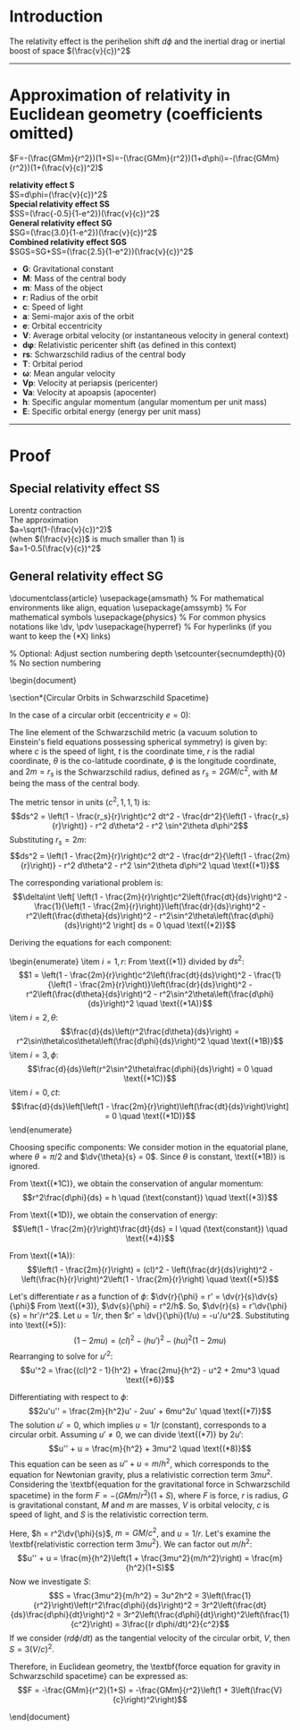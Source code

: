 # Introduction  
The relativity effect is the perihelion shift $d\phi$ and the inertial drag or inertial boost of space $(\frac{v}{c})^2$  
  
---  
  
# Approximation of relativity in Euclidean geometry (coefficients omitted)  
$F=-(\frac{GMm}{r^2})(1+S)=-(\frac{GMm}{r^2})(1+d\phi)=-(\frac{GMm}{r^2})(1+(\frac{v}{c})^2)$  
  
**relativity effect S**  
$S=d\phi=(\frac{v}{c})^2$  
**Special relativity effect SS**  
$SS=(\frac{-0.5}{1-e^2})(\frac{v}{c})^2$  
**General relativity effect SG**  
$SG=(\frac{3.0}{1-e^2})(\frac{v}{c})^2$  
**Combined relativity effect SGS**  
$SGS=SG+SS=(\frac{2.5}{1-e^2})(\frac{v}{c})^2$  
  
* **G**: Gravitational constant  
* **M**: Mass of the central body  
* **m**: Mass of the object  
* **r**: Radius of the orbit  
* **c**: Speed of light  
* **a**: Semi-major axis of the orbit  
* **e**: Orbital eccentricity  
* **V**: Average orbital velocity (or instantaneous velocity in general context)  
* **dφ**: Relativistic pericenter shift (as defined in this context)  
* **rs**: Schwarzschild radius of the central body  
* **T**: Orbital period  
* **ω**: Mean angular velocity  
* **Vp**: Velocity at periapsis (pericenter)  
* **Va**: Velocity at apoapsis (apocenter)  
* **h**: Specific angular momentum (angular momentum per unit mass)  
* **E**: Specific orbital energy (energy per unit mass)
  
---  
  
# Proof  
  ## Special relativity effect SS  
Lorentz contraction  
The approximation  
$a=\sqrt(1-(\frac{v}{c})^2)$  
(when $(\frac{v}{c})$ is much smaller than 1) is  
$a=1-0.5(\frac{v}{c})^2$  
  
  ## General relativity effect SG    
  
\documentclass{article}
\usepackage{amsmath} % For mathematical environments like align, equation
\usepackage{amssymb} % For mathematical symbols
\usepackage{physics} % For common physics notations like \dv, \pdv
\usepackage{hyperref} % For hyperlinks (if you want to keep the (*X) links)

% Optional: Adjust section numbering depth
\setcounter{secnumdepth}{0} % No section numbering

\begin{document}

\section*{Circular Orbits in Schwarzschild Spacetime}

In the case of a circular orbit (eccentricity $e=0$):

The line element of the Schwarzschild metric (a vacuum solution to Einstein's field equations possessing spherical symmetry) is given by:
where $c$ is the speed of light, $t$ is the coordinate time, $r$ is the radial coordinate, $\theta$ is the co-latitude coordinate, $\phi$ is the longitude coordinate, and $2m = r_s$ is the Schwarzschild radius, defined as $r_s = 2GM/c^2$, with $M$ being the mass of the central body.

The metric tensor in units $(c^2, 1, 1, 1)$ is:
$$ds^2 = \left(1 - \frac{r_s}{r}\right)c^2 dt^2 - \frac{dr^2}{\left(1 - \frac{r_s}{r}\right)} - r^2 d\theta^2 - r^2 \sin^2\theta d\phi^2$$
Substituting $r_s = 2m$:
$$ds^2 = \left(1 - \frac{2m}{r}\right)c^2 dt^2 - \frac{dr^2}{\left(1 - \frac{2m}{r}\right)} - r^2 d\theta^2 - r^2 \sin^2\theta d\phi^2 \quad \text{(*1)}$$

The corresponding variational problem is:
$$\delta\int \left[ \left(1 - \frac{2m}{r}\right)c^2\left(\frac{dt}{ds}\right)^2 - \frac{1}{\left(1 - \frac{2m}{r}\right)}\left(\frac{dr}{ds}\right)^2 - r^2\left(\frac{d\theta}{ds}\right)^2 - r^2\sin^2\theta\left(\frac{d\phi}{ds}\right)^2 \right] ds = 0 \quad \text{(*2)}$$

Deriving the equations for each component:

\begin{enumerate}
    \item $i=1, r$: From \text{(*1)} divided by $ds^2$:
    $$1 = \left(1 - \frac{2m}{r}\right)c^2\left(\frac{dt}{ds}\right)^2 - \frac{1}{\left(1 - \frac{2m}{r}\right)}\left(\frac{dr}{ds}\right)^2 - r^2\left(\frac{d\theta}{ds}\right)^2 - r^2\sin^2\theta\left(\frac{d\phi}{ds}\right)^2 \quad \text{(*1A)}$$
    \item $i=2, \theta$:
    $$\frac{d}{ds}\left(r^2\frac{d\theta}{ds}\right) = r^2\sin\theta\cos\theta\left(\frac{d\phi}{ds}\right)^2 \quad \text{(*1B)}$$
    \item $i=3, \phi$:
    $$\frac{d}{ds}\left(r^2\sin^2\theta\frac{d\phi}{ds}\right) = 0 \quad \text{(*1C)}$$
    \item $i=0, ct$:
    $$\frac{d}{ds}\left[\left(1 - \frac{2m}{r}\right)\left(\frac{dt}{ds}\right)\right] = 0 \quad \text{(*1D)}$$
\end{enumerate}

Choosing specific components:
We consider motion in the equatorial plane, where $\theta = \pi/2$ and $\dv{\theta}{s} = 0$. Since $\theta$ is constant, \text{(*1B)} is ignored.

From \text{(*1C)}, we obtain the conservation of angular momentum:
$$r^2\frac{d\phi}{ds} = h \quad (\text{constant}) \quad \text{(*3)}$$

From \text{(*1D)}, we obtain the conservation of energy:
$$\left(1 - \frac{2m}{r}\right)\frac{dt}{ds} = l \quad (\text{constant}) \quad \text{(*4)}$$

From \text{(*1A)}:
$$\left(1 - \frac{2m}{r}\right) = (cl)^2 - \left(\frac{dr}{ds}\right)^2 - \left(\frac{h}{r}\right)^2\left(1 - \frac{2m}{r}\right) \quad \text{(*5)}$$

Let's differentiate $r$ as a function of $\phi$:
$\dv{r}{\phi} = r' = \dv{r}{s}\dv{s}{\phi}$
From \text{(*3)}, $\dv{s}{\phi} = r^2/h$. So, $\dv{r}{s} = r'\dv{\phi}{s} = hr'/r^2$.
Let $u = 1/r$, then $r' = \dv{}{\phi}(1/u) = -u'/u^2$.
Substituting into \text{(*5)}:
$$\left(1 - 2mu\right) = (cl)^2 - (hu')^2 - (hu)^2\left(1 - 2mu\right)$$
Rearranging to solve for $u'^2$:
$$u'^2 = \frac{(cl)^2 - 1}{h^2} + \frac{2mu}{h^2} - u^2 + 2mu^3 \quad \text{(*6)}$$

Differentiating with respect to $\phi$:
$$2u'u'' = \frac{2m}{h^2}u' - 2uu' + 6mu^2u' \quad \text{(*7)}$$
The solution $u'=0$, which implies $u=1/r$ (constant), corresponds to a circular orbit.
Assuming $u' \neq 0$, we can divide \text{(*7)} by $2u'$:
$$u'' + u = \frac{m}{h^2} + 3mu^2 \quad \text{(*8)}$$
This equation can be seen as $u'' + u = m/h^2$, which corresponds to the equation for Newtonian gravity, plus a relativistic correction term $3mu^2$.
Considering the \textbf{equation for the gravitational force in Schwarzschild spacetime} in the form $F = -(GMm/r^2)(1+S)$, where $F$ is force, $r$ is radius, $G$ is gravitational constant, $M$ and $m$ are masses, $V$ is orbital velocity, $c$ is speed of light, and $S$ is the relativistic correction term.

Here, $h = r^2\dv{\phi}{s}$, $m = GM/c^2$, and $u=1/r$.
Let's examine the \textbf{relativistic correction term $3mu^2$}. We can factor out $m/h^2$:
$$u'' + u = \frac{m}{h^2}\left(1 + \frac{3mu^2}{m/h^2}\right) = \frac{m}{h^2}(1+S)$$
Now we investigate $S$:
$$S = \frac{3mu^2}{m/h^2} = 3u^2h^2 = 3\left(\frac{1}{r^2}\right)\left(r^2\frac{d\phi}{ds}\right)^2 = 3r^2\left(\frac{dt}{ds}\frac{d\phi}{dt}\right)^2 = 3r^2\left(\frac{d\phi}{dt}\right)^2\left(\frac{1}{c^2}\right) = 3\frac{(r d\phi/dt)^2}{c^2}$$
If we consider $(r d\phi/dt)$ as the tangential velocity of the circular orbit, $V$, then $S = 3(V/c)^2$.

Therefore, in Euclidean geometry, the \textbf{force equation for gravity in Schwarzschild spacetime} can be expressed as:
$$F = -\frac{GMm}{r^2}(1+S) = -\frac{GMm}{r^2}\left(1 + 3\left(\frac{V}{c}\right)^2\right)$$

\end{document}








